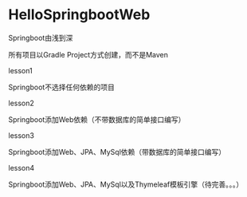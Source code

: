 # HelloSpringbootWeb
Springboot由浅到深

所有项目以Gradle Project方式创建，而不是Maven

lesson1

Springboot不选择任何依赖的项目

lesson2

Springboot添加Web依赖（不带数据库的简单接口编写）

lesson3

Springboot添加Web、JPA、MySql依赖（带数据库的简单接口编写）

lesson4

Springboot添加Web、JPA、MySql以及Thymeleaf模板引擎（待完善。。。）
